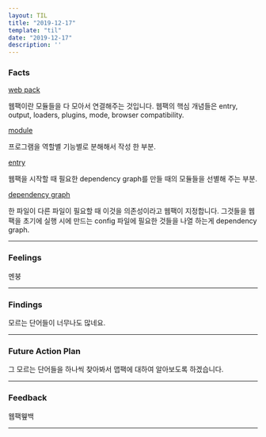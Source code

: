 ```yaml
---
layout: TIL
title: "2019-12-17"
template: "til"
date: "2019-12-17"
description: ''
---
```



### Facts

[web pack](https://webpack.js.org/concepts/)

웹팩이란 모듈들을 다 모아서 연결해주는 것입니다.
웹팩의 핵심 개념들은 entry, output, loaders, plugins, mode, browser compatibility.

[module](https://webpack.js.org/concepts/modules/)

프로그램을 역할별 기능별로 분해해서 작성 한 부분.

[entry](https://webpack.js.org/concepts/)

웹팩을 시작할 때 필요한 dependency graph를 만들 때의 모듈들을 선별해 주는 부분.

[dependency graph](https://webpack.js.org/concepts/dependency-graph/)

한 파일이 다른 파일이 필요할 때 이것을 의존성이라고 웹팩이 지정합니다. 그것들을 웹팩을 초기에 실행 시에 만드는 config 파일에 필요한 것들을 나열 하는게 dependency graph.

---

### Feelings

멘붕

---

### Findings

모르는 단어들이 너무나도 많네요.

---

### Future Action Plan

그 모르는 단어들을 하나씩 찾아봐서 맵팩에 대하여 알아보도록 하겠습니다.

---

### Feedback

웹팩윂백

---
